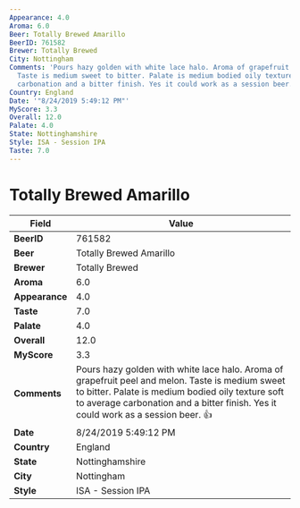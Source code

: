 ```yaml
---
Appearance: 4.0
Aroma: 6.0
Beer: Totally Brewed Amarillo
BeerID: 761582
Brewer: Totally Brewed
City: Nottingham
Comments: 'Pours hazy golden with white lace halo. Aroma of grapefruit peel and melon.
  Taste is medium sweet to bitter. Palate is medium bodied oily texture soft to average
  carbonation and a bitter finish. Yes it could work as a session beer. 👍 '
Country: England
Date: '"8/24/2019 5:49:12 PM"'
MyScore: 3.3
Overall: 12.0
Palate: 4.0
State: Nottinghamshire
Style: ISA - Session IPA
Taste: 7.0
---
```


# Totally Brewed Amarillo

| Field         | Value |
|---------------|-------|
| **BeerID** | 761582 |
| **Beer** | Totally Brewed Amarillo |
| **Brewer** | Totally Brewed |
| **Aroma** | 6.0 |
| **Appearance** | 4.0 |
| **Taste** | 7.0 |
| **Palate** | 4.0 |
| **Overall** | 12.0 |
| **MyScore** | 3.3 |
| **Comments** | Pours hazy golden with white lace halo. Aroma of grapefruit peel and melon. Taste is medium sweet to bitter. Palate is medium bodied oily texture soft to average carbonation and a bitter finish. Yes it could work as a session beer. 👍  |
| **Date** | 8/24/2019 5:49:12 PM |
| **Country** | England |
| **State** | Nottinghamshire |
| **City** | Nottingham |
| **Style** | ISA - Session IPA |
